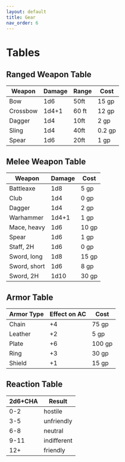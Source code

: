 ```yaml
---
layout: default
title: Gear
nav_order: 6
---
```

# Tables
## Ranged Weapon Table

| Weapon   | Damage | Range  | Cost   |
| -------- | ------ | ------ | ------ |
| Bow      | 1d6    | 50ft   | 15 gp  |
| Crossbow | 1d4+1  | 60 ft  | 12 gp  |
| Dagger   | 1d4    | 10ft   | 2 gp   |
| Sling    | 1d4    | 40ft   | 0.2 gp |
| Spear    | 1d6    | 20ft   | 1 gp   |

## Melee Weapon Table

| Weapon       | Damage | Cost  |
| ------------ | ------ | ----- |
| Battleaxe    | 1d8    | 5 gp  |
| Club         | 1d4    | 0 gp  |
| Dagger       | 1d4    | 2 gp  |
| Warhammer    | 1d4+1  | 1 gp  |
| Mace, heavy  | 1d6    | 10 gp |
| Spear        | 1d6    | 1 gp  |
| Staff, 2H    | 1d6    | 0 gp  |
| Sword, long  | 1d8    | 15 gp |
| Sword, short | 1d6    | 8 gp  |
| Sword, 2H    | 1d10   | 30 gp |

## Armor Table 

| Armor Type | Effect on AC | Cost   |
| ---------- | ------------ | ------ |
| Chain      | +4           | 75 gp  |
| Leather    | +2           | 5 gp   |
| Plate      | +6           | 100 gp |
| Ring       | +3           | 30 gp  |
| Shield     | +1           | 15 gp  |

## Reaction Table

| 2d6+CHA | Result      |
| ------- | ----------- |
| 0-2     | hostile     |
| 3-5     | unfriendly  |
| 6-8     | neutral     |
| 9-11    | indifferent |
| 12+     | friendly    |

